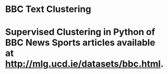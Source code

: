 # BBC Text Clustering

# Supervised Clustering in Python of BBC News Sports articles available at http://mlg.ucd.ie/datasets/bbc.html. 